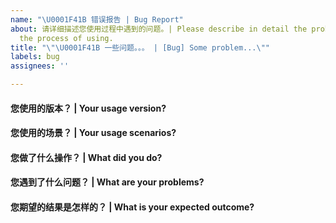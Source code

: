 ```yaml
---
name: "\U0001F41B 错误报告 | Bug Report"
about: 请详细描述您使用过程中遇到的问题。| Please describe in detail the problems you encountered in
  the process of using.
title: "\"\U0001F41B 一些问题。。。 | [Bug] Some problem...\""
labels: bug
assignees: ''

---
```


<!-- 请在您提交 bug 之前，回答以下这些问题。 | Please answer these questions before you submit a bug. -->

#### 您使用的版本？ | Your usage version?

#### 您使用的场景？ | Your usage scenarios?

#### 您做了什么操作？ | What did you do?

#### 您遇到了什么问题？ | What are your problems?

#### 您期望的结果是怎样的？ | What is your expected outcome?
